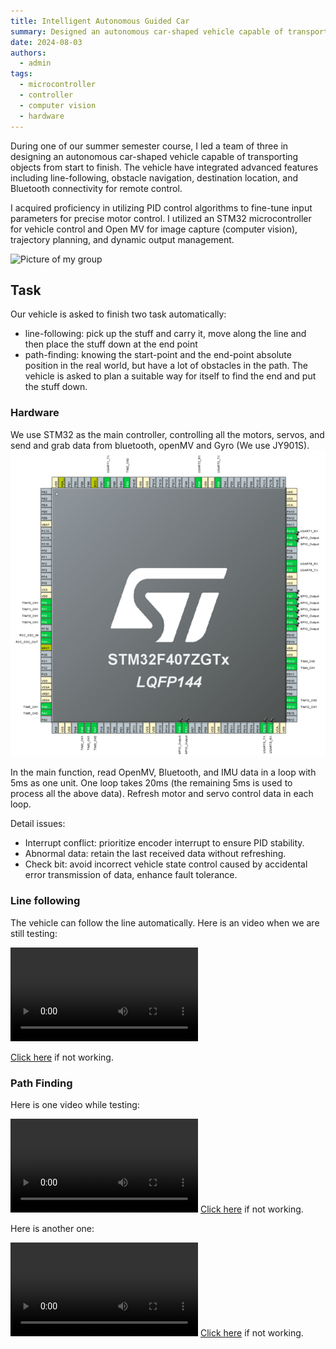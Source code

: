 ```yaml
---
title: Intelligent Autonomous Guided Car
summary: Designed an autonomous car-shaped vehicle capable of transporting objects from start to finish
date: 2024-08-03
authors:
  - admin
tags:
  - microcontroller
  - controller
  - computer vision
  - hardware
---
```


During one of our summer semester course, I led a team of three in designing an autonomous car-shaped vehicle capable of transporting objects from start to finish. The vehicle have integrated advanced features including line-following, obstacle navigation, destination location, and Bluetooth connectivity for remote control. 

I acquired proficiency in utilizing PID control algorithms to fine-tune input parameters for precise motor control. I utilized an STM32 microcontroller for vehicle control and Open MV for image capture (computer vision), trajectory planning, and dynamic output management.

![Picture of my group](summer_semester_photo.png)

## Task
Our vehicle is asked to finish two task automatically:
- line-following: pick up the stuff and carry it, move along the line and then place the stuff down at the end point
- path-finding: knowing the start-point and the end-point absolute position in the real world, but have a lot of obstacles in the path. The vehicle is asked to plan a suitable way for itself to find the end and put the stuff down.

### Hardware
We use STM32 as the main controller, controlling all the motors, servos, and send and grab data from bluetooth, openMV and Gyro (We use JY901S).
![STM32 connect](stm32.png)

In the main function, read OpenMV, Bluetooth, and IMU data in a loop with 5ms as one unit. One loop takes 20ms (the remaining 5ms is used to process all the above data). Refresh motor and servo control data in each loop.

Detail issues:
- Interrupt conflict: prioritize encoder interrupt to ensure PID stability.
- Abnormal data: retain the last received data without refreshing.
- Check bit: avoid incorrect vehicle state control caused by accidental error transmission of data, enhance fault tolerance.

### Line following
The vehicle can follow the line automatically. Here is an video when we are still testing:

![line following video](car_line.mp4)

[Click here](https://zilin-chen-22.github.io/zilinchen.github.io/blog/intelligent-car/car_line.mp4) if not working.

### Path Finding

Here is one video while testing:

![Path Finding Video 1](obstacles.mp4)
[Click here](https://zilin-chen-22.github.io/zilinchen.github.io/blog/intelligent-car/obstacles.mp4) if not working.

Here is another one:

![Path Finding Video 2](obstacles2.mp4)
[Click here](https://zilin-chen-22.github.io/zilinchen.github.io/blog/intelligent-car/obstacles2.mp4) if not working.